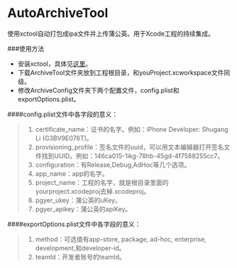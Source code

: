 # AutoArchiveTool
使用xctool自动打包成ipa文件并上传蒲公英。用于Xcode工程的持续集成。

###使用方法
 * 安装xctool，具体见[这里](http://lengmolehongyan.github.io/blog/2016/01/14/facebook-xctool-de-shi-yong/)。
 * 下载ArchiveTool文件夹放到工程根目录，和youProject.xcworkspace文件同级。  
 * 修改ArchiveConfig文件夹下两个配置文件，config.plist和exportOptions.plist。  
 
 ####config.plist文件中各字段的意义：  
 >
 > 1. certificate_name：证书的名字。例如：iPhone Developer: Shugang Li (G3BV9E076T)。  
 > 2. provisioning_profile：签名文件的uuid，可以用文本编辑器打开签名文件找到UUID。例如：146ca015-1ikg-78hb-45gd-4f7588255cc7。  
 > 3. configuration：有Release,Debug,AdHoc等几个选项。  
 > 4. app_name：app的名字。  
 > 5. project_name：工程的名字，就是根目录里面的yourproject.xcodeproj去掉.xcodeproj。  
 > 6. pgyer_ukey：蒲公英的uKey。  
 > 7. pgyer_apikey：蒲公英的apiKey。  
 
 ####exportOptions.plist文件中各字段的意义：
 
 > 1. method：可选值有app-store, package, ad-hoc, enterprise, development,和developer-id。
 > 2. teamId：开发者账号的teamId。
